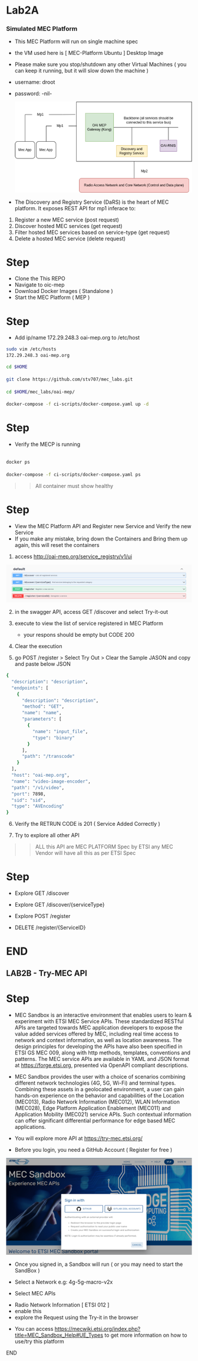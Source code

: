 # Lab2A

### Simulated MEC Platform 
* This MEC Platform will run on single machine spec 
* the VM used here is [ MEC-Platform Ubuntu ] Desktop Image
* Please make sure you stop/shutdown any other Virtual Machines  ( you can keep it running, but it will slow down the machine )

* username: droot 
* password: -nil-

  ![alt text](image.png)

* The Discovery and Registry Service (DaRS) is the heart of MEC platform. It exposes REST API for mp1 inferace to:

1. Register a new MEC service (post request)
2. Discover hosted MEC services (get request)
3. Filter hosted MEC services based on service-type  (get request)
4. Delete a hosted MEC service (delete request)


# Step 

* Clone the This REPO 
* Navigate to oic-mep 
* Download Docker Images ( Standalone )
* Start the MEC Platform ( MEP )


# Step 
* Add ip/name  172.29.248.3 oai-mep.org  to /etc/host 

```sh
sudo vim /etc/hosts 
172.29.248.3 oai-mep.org 

```


```sh
cd $HOME 

git clone https://github.com/stv707/mec_labs.git

cd $HOME/mec_labs/oai-mep/

docker-compose -f ci-scripts/docker-compose.yaml up -d
```


# Step 
* Verify the MECP is running 

```sh

docker ps 

docker-compose -f ci-scripts/docker-compose.yaml ps 

```
>> All container must show healthy 


# Step 
* View the MEC Platform API and Register new Service and Verify the new Service
* If you make any mistake, bring down the Containers and Bring them up again, this will reset the containers


1. access http://oai-mep.org/service_registry/v1/ui

![alt text](image-1.png)

2. in the swagger API, access GET /discover and select Try-it-out 

3. execute to view the list of service registered in MEC Platform 
    - your respons should be empty but CODE 200

4. Clear the execution 

5. go POST /register > Select Try Out > Clear the Sample JASON and copy and paste below JSON 

```sh 
{
  "description": "description",
  "endpoints": [
    {
      "description": "description",
      "method": "GET",
      "name": "name",
      "parameters": [
        {
          "name": "input_file",
          "type": "binary"
        }
      ],
      "path": "/transcode"
    }
  ],
  "host": "oai-mep.org",
  "name": "video-image-encoder",
  "path": "/v1/video",
  "port": 7898,
  "sid": "sid",
  "type": "AVEncoding"
}
```

6. Verify the RETRUN CODE is 201 ( Service Added Correctly )

7. Try to explore all other API 

>> ALL this API are MEC PLATFORM Spec by ETSI 
>> any MEC Vendor will have all this as per ETSI Spec


# Step

* Explore GET /discover 

* Explore GET /discover/{serviceType}

* Explore POST /register

* DELETE /register/{ServiceID}

# END 





## LAB2B - Try-MEC API
# Step
* MEC Sandbox is an interactive environment that enables users to learn & experiment with ETSI MEC Service APIs. These standardized RESTful APIs are targeted towards MEC application developers to expose the value added services offered by MEC, including real time access to network and context information, as well as location awareness. The design principles for developing the APIs have also been specified in ETSI GS MEC 009, along with http methods, templates, conventions and patterns. The MEC service APIs are available in YAML and JSON format at https://forge.etsi.org, presented via OpenAPI compliant descriptions.

* MEC Sandbox provides the user with a choice of scenarios combining different network technologies (4G, 5G, Wi-Fi) and terminal types. Combining these assets in a geolocated environment, a user can gain hands-on experience on the behavior and capabilities of the Location (MEC013), Radio Network Information (MEC012), WLAN Information (MEC028), Edge Platform Application Enablement (MEC011) and Application Mobility (MEC021) service APIs. Such contextual information can offer significant differential performance for edge based MEC applications.










* You will explore more API at https://try-mec.etsi.org/

* Before you login, you need a GitHub Account ( Register for free )

![alt text](image-2.png)

* Once you signed in, a Sandbox will run  ( or you may need to start the SandBox )

* Select a Network  e.g: 4g-5g-macro-v2x 

* Select MEC APIs 
 - Radio Network Information [ ETSI 012 ]
 - enable this 
 - explore the Request using the Try-it in the browser 

* You can access https://mecwiki.etsi.org/index.php?title=MEC_Sandbox_Help#UE_Types to get more information on how to use/try this platform




END